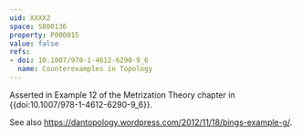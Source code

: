 ```yaml
---
uid: XXXX2
space: S000136
property: P000015
value: false
refs:
- doi: 10.1007/978-1-4612-6290-9_6
  name: Counterexamples in Topology
---
```


Asserted in Example 12 of the Metrization Theory chapter in {{doi:10.1007/978-1-4612-6290-9_6}}.

See also https://dantopology.wordpress.com/2012/11/18/bings-example-g/.
